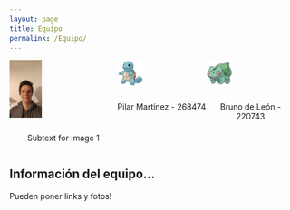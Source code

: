 ```yaml
---
layout: page
title: Equipo
permalink: /Equipo/
---
```



<!DOCTYPE html>
<html lang="en">
<head>
    <meta charset="UTF-8">
    <meta name="viewport" content="width=device-width, initial-scale=1.0">
    <title>Your Page</title>
    <style>
        /* Add some basic styling to your images and subtext */
        .image-container {
            display: flex;
            justify-content: space-between;
            max-width: 800px; /* Adjust the width based on your design */
            margin: 0 auto; /* Center the container */
        }
        .image-container img {
            max-width: 30%; /* Adjust the width of each image */
            height: auto;
            margin-bottom: 10px; /* Add space between image and subtext */
        }
        .subtext {
            text-align: center;
        }
    </style>
</head>
<body>
    <div class="image-container">
        <div>
            <img src="assets/Yo.jpg" alt="Image 1">
            <p class="subtext">Subtext for Image 1</p>
        </div>
        <div>
            <img src="assets/squirtle.png" alt="Image 2">
            <p class="subtext">Pilar Martínez - 268474</p>
        </div>
        <div>
            <img src="assets/bulbasaur.png" alt="Image 3">
            <p class="subtext">Bruno de León - 220743</p>
        </div>
    </div>
</body>
</html>


## Información del equipo...


Pueden poner links y fotos!

